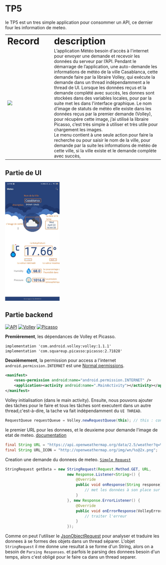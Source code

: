 # TP5

le TP5 est un tres simple application pour consommer un API, ce dernier four les information de meteo.

<table border="0">
 <tr>
    <td><b style="font-size:30px">Record</b></td>
    <td><b style="font-size:30px">description</b></td>
 </tr>
 <tr>
    <td  width="30%"><img src="/screens/app_meteo.gif"></td>
    <td>
    L’application Météo besoin d'accès à l'internet pour envoyer une demande et recevoir les données du serveur par l’API.
    Pendant le démarrage de l’application, une auto-demande les informations de météo de la ville Casablanca, cette demande faire par la libraire Volley, qui exécute la demande dans un thread indépendamment a le thread de UI. Lorsque les données reçus et la demande complété avec succès, les donnes sont stockées dans des variables locales, pour par la suite met les dans l'interface graphique.
    Le nom d’image de statuts de météo elle existe dans les données reçus par la premier demande (Volley), pour récupère cette image, j’ai utilisé la libraire Picasso, c’est très simple à utiliser et très utile pour chargement les images.</br>
    Le menu contient à une seule action pour faire la recherche ou pour saisir le nom de la ville, pour demande par la suite les informations de météo de cette ville, si la ville existe et le demande complète avec succès,</td>
 </tr>
</table>


## Partie de UI 

<img src="/screens/ui.jpg" width="35%">

##  Partie backend



[![API](https://img.shields.io/badge/openweathermap-orange?label=API)](https://openweathermap.org/api) 
[![Volley](https://img.shields.io/badge/Volley-green?label=library&logo=android)](https://developer.android.com/training/volley) 
[![Picasso](https://img.shields.io/badge/Picasso-red?label=library&logo=square)](https://square.github.io/picasso/) 
 
 
 
**Premièrement**, les dépendances de Volley et Picasso.

```
implementation 'com.android.volley:volley:1.1.1'
implementation 'com.squareup.picasso:picasso:2.71828'
```

**Deuxièmement**, la permission pour access a l'internet
`android.permission.INTERNET` est une 
[Normal permissions](https://developer.android.com/guide/topics/permissions/overview#normal_permissions).
```xml
<manifest>
    <uses-permission android:name="android.permission.INTERNET" />
    <application><activity android:name=".MainActivity"></activity></application>
</manifest>
```

 
Volley initialisation (dans le main activity). Ensuite, nous pouvons ajouter des tâches pour le faire 
et tous les tâches sont executent dans un autre thread,c'est-à-dire, la tache va fait indépendamment
du `UI THREAD`.
```java
RequestQueue requestQueue = Volley.newRequestQueue(this); // this : context
``` 

le premier URL pour les donnees, et le deuxieme pour demande l'image de etat de meteo. 
[documentation](https://openweathermap.org/current)
```java
final String URL = "https://api.openweathermap.org/data/2.5/weather?q=%s&units=metric&appid=key";
final String URL_ICON = "http://openweathermap.org/img/wn/%s@2x.png";
```


Creation une demande du donnees de meteo. [`Simple Request`](https://developer.android.com/training/volley/simple) 
```java
StringRequest getData = new StringRequest(Request.Method.GET, URL,
                            new Response.Listener<String>() {
                                @Override
                                public void onResponse(String response) {
                                    // met les données à son place sur le layout
                                }
                            }, new Response.ErrorListener() {
                                @Override
                                public void onErrorResponse(VolleyError error) {
                                    // traiter l'erreur
                                }
                            });
```
Comme on peut l'utiliser le [JsonObjectRequest](https://developer.android.com/training/volley/request) 
pour analyser et traduire les donnees à se formes des objets dans un thread séparer.
L'objet `StringRequest` il me donne une resultat à se forme d'un String, alors on a besoin de `Parsing Responses`. 
et parfois le parsing des donnees besoin d'un temps, alors c'est obligé pour le faire ca dans un thread separer.




